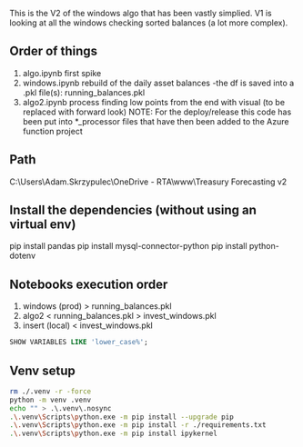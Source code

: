 This is the V2 of the windows algo that has been vastly simplied. V1 is looking at all the windows checking sorted balances (a lot more complex).

## Order of things
1. algo.ipynb       first spike
2. windows.ipynb      rebuild of the daily asset balances -the df is saved into a .pkl file(s): running_balances.pkl
3. algo2.ipynb          process finding low points from the end with visual (to be replaced with forward look)
                          NOTE: For the deploy/release this code has been put into *_processor files that have then been added to the Azure function project

## Path
C:\Users\Adam.Skrzypulec\OneDrive - RTA\www\Treasury Forecasting v2

## Install the dependencies (without using an virtual env)
pip install pandas
pip install mysql-connector-python
pip install python-dotenv


## Notebooks execution order
1. windows (prod) > running_balances.pkl
2. algo2 < running_balances.pkl > invest_windows.pkl
3. insert (local) < invest_windows.pkl


```sql
SHOW VARIABLES LIKE 'lower_case%';
```


## Venv setup
```sh
rm ./.venv -r -force
python -m venv .venv
echo "" > .\.venv\.nosync
.\.venv\Scripts\python.exe -m pip install --upgrade pip
.\.venv\Scripts\python.exe -m pip install -r ./requirements.txt
.\.venv\Scripts\python.exe -m pip install ipykernel
```